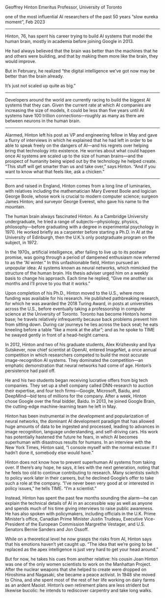 Geoffrey Hinton
Emeritus Professor, University of Toronto

one of the most influential AI researchers of the past 50 years
“slow eureka moment”, Feb 2023

---

Hinton, 76, has spent his career trying to build AI systems that model the human brain, mostly in academia before joining Google in 2013.

He had always believed that the brain was better than the machines that he and others were building, and that by making them more like the brain, they would improve.

But in February, he realized “the digital intelligence we’ve got now may be better than the brain already.

It’s just not scaled up quite as big.”

---

Developers around the world are currently racing to build the biggest AI systems that they can.
Given the current rate at which AI companies are increasing the size of models, it could be less than five years until AI systems have 100 trillion connections—roughly as many as there are between neurons in the human brain.

---

Alarmed, Hinton left his post as VP and engineering fellow in May and gave a flurry of interviews in which he explained that he had left in order to be able to speak freely on the dangers of AI—and his regrets over helping bring that technology into existence. He worries about what could happen once AI systems are scaled up to the size of human brains—and the prospect of humanity being wiped out by the technology he helped create. “This stuff will get smarter than us and take over,” says Hinton. “And if you want to know what that feels like, ask a chicken.”

---

Born and raised in England, Hinton comes from a long line of luminaries, with relatives including the mathematician Mary Everest Boole and logician George Boole, whose work is crucial to modern computer science; surgeon James Hinton; and surveyor George Everest, who gave his name to the mountain.

The human brain always fascinated Hinton. As a Cambridge University undergraduate, he tried a range of subjects—physiology, physics, philosophy—before graduating with a degree in experimental psychology in 1970. He worked briefly as a carpenter before starting a Ph.D. in AI at the University of Edinburgh, then the U.K.’s only postgraduate program on the subject, in 1972.

In the 1970s, artificial intelligence, after failing to live up to its postwar promise, was going through a period of dampened enthusiasm now referred to as the “AI winter.” In this unfashionable field, Hinton pursued an unpopular idea: AI systems known as neural networks, which mimicked the structure of the human brain. His thesis adviser urged him on a weekly basis to change his approach. Each time he replied, “Give me another six months and I’ll prove to you that it works.”

Upon completion of his Ph.D., Hinton moved to the U.S., where more funding was available for his research. He published pathbreaking research, for which he was awarded the 2018 Turing Award, in posts at universities across the U.S., before eventually taking a professorship in computer science at the University of Toronto. Toronto has become Hinton’s home base; he travels relatively infrequently because back problems prevent him from sitting down. During car journeys he lies across the back seat; he eats kneeling before a table “like a monk at the altar”; and as he spoke to TIME he swayed gently in front of a head-height camera.

In 2012, Hinton and two of his graduate students, Alex Krizhevsky and Ilya Sutskever, now chief scientist at OpenAI, entered ImageNet, a once annual competition in which researchers competed to build the most accurate image-recognition AI systems. They dominated the competition—an emphatic demonstration that neural networks had come of age. Hinton’s persistence had paid off.

He and his two students began receiving lucrative offers from big tech companies. They set up a shell company called DNN-research to auction their expertise, and four tech firms—Google, Microsoft, Baidu, and DeepMind—bid tens of millions for the company. After a week, Hinton chose Google over the final bidder, Baidu. In 2013, he joined Google Brain, the cutting-edge machine-learning team he left in May.

Hinton has been instrumental in the development and popularization of neural networks, the dominant AI development paradigm that has allowed huge amounts of data to be ingested and processed, leading to advances in image recognition, language understanding, and self-driving cars. His work has potentially hastened the future he fears, in which AI becomes superhuman with disastrous results for humans. In an interview with the New York Times, Hinton said, “I console myself with the normal excuse: If I hadn’t done it, somebody else would have.”

Hinton does not know how to prevent superhuman AI systems from taking over. If there’s any hope, he says, it lies with the next generation, noting that he feels too old to continue contributing to research. Many scientists switch to policy work later in their careers, but he declined Google’s offer to take such a role at the company. “I’ve never been very good at or interested in policy issues,” he tells TIME. “I’m a scientist.”

Instead, Hinton has spent the past few months sounding the alarm—he can explain the technical details of AI in an accessible way as well as anyone and spends much of his time giving interviews to raise public awareness. He has also spoken with policymakers, including officials in the U.K. Prime Minister’s office, Canadian Prime Minister Justin Trudeau, Executive Vice-President of the European Commission Margrethe Vestager, and U.S. Senators Bernie Sanders and Jon Ossoff.

While on a theoretical level he now grasps the risks from AI, Hinton says that his emotions haven’t yet caught up. “The idea that we’re going to be replaced as the apex intelligence is just very hard to get your head around.”

But for now, he takes his cues from another relative: his cousin Joan Hinton was one of the only women scientists to work on the Manhattan Project. After the nuclear weapons that she helped to create were dropped on Hiroshima and Nagasaki, she became a peace activist. In 1948 she moved to China, and she spent most of the rest of her life working on dairy farms as an ardent Maoist. Hinton’s own retirement plans are less strident but likewise bucolic: he intends to rediscover carpentry and take long walks.